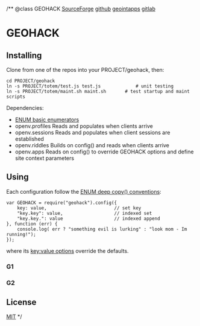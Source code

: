 /**
@class GEOHACK
	[SourceForge](https://sourceforge.net) 
	[github](https://github.com/acmesds/geohack.git) 
	[geointapps](https://git.geointapps.org/acmesds/geohack)
	[gitlab](https://gitlab.weat.nga.ic.gov/acmesds/geohack.git)
	
# GEOHACK

## Installing

Clone from one of the repos into your PROJECT/geohack, then:

	cd PROJECT/geohack
	ln -s PROJECT/totem/test.js test.js 			# unit testing
	ln -s PROJECT/totem/maint.sh maint.sh 		# test startup and maint scripts

Dependencies:

* [ENUM basic enumerators](https://github.com/acmesds/enum)
* openv.profiles Reads and populates when clients arrive  
* openv.sessions Reads and populates when client sessions are established  
* openv.riddles Builds on config() and reads when clients arrive  
* openv.apps Reads on config() to override GEOHACK options and define site context parameters

## Using

Each configuration follow the 
[ENUM deep copy() conventions](https://github.com/acmesds/enum):

	var GEOHACK = require("geohack").config({
		key: value, 						// set key
		"key.key": value, 					// indexed set
		"key.key.": value					// indexed append
	}, function (err) {
		console.log( err ? "something evil is lurking" : "look mom - Im running!");
	});

where its [key:value options](/shares/prm/debe/index.html) override the defaults.

### G1
### G2


## License

[MIT](LICENSE)
*/